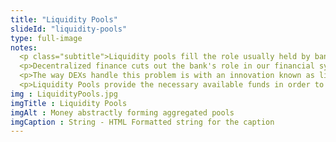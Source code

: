 ```yaml
--- 
title: "Liquidity Pools"
slideId: "liquidity-pools"
type: full-image
notes: 
  <p class="subtitle">Liquidity pools fill the role usually held by banks, allowing users to lock their funds into smart contracts. Effectively, this makes that cryptocurrency available for lending or swap.</p>
  <p>Decentralized finance cuts out the bank's role in our financial system by connecting users via a decentralized network. It may seem counterintuitive, but DeFi services aren't conducted on a peer-to-peer basis. Let's use the example of a decentralized exchange to illustrate why it's impractical to facilitate loans on a peer-to-peer basis. Let's say you want to trade a certain amount of ether for some DAI. If this swap only occured on a peer-to-peer basis, you'd have to find someone or multiple people that are looking to trade the corresponding amount of DAI at an agreed upon exchange rate at that given time. You would have to pair up with accounts that fit these exact parameters which could involve long waiting times. Basically, you would have to find the perfect trade every time you wanted to transact.</p>
  <p>The way DEXs handle this problem is with an innovation known as liquidity pools. Instead of users being directly matched in order to find the liquidity normally provided by banks, these pools act as available capital for others to utilize. Previously, the availability of these funds is what gave centralized banking such a stranglehold on the system. No one else had the necessary capital to conduct financial services on a large scale. This is no longer the case</p>
  <p>Liquidity Pools provide the necessary available funds in order to make these trades and other DeFi activities possible. They are made up of smart contracts that can "lock up" funds made available for swapping or lending while keeping track of whose funds are in the smart contract. A corresponding amount of interest is rewarded for users that make their crypto available to these pools. Liquidity pools provide the DeFi ecosystem with the necessary capital in order to bring these financial activities to cryptocurrency. However, it isn’t the only method of locking your funds to gain more as there are other activities that fall under the umbrella of yield farming.</p>
img : LiquidityPools.jpg
imgTitle : Liquidity Pools
imgAlt : Money abstractly forming aggregated pools
imgCaption : String - HTML Formatted string for the caption
---
```

